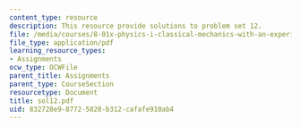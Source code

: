 ```yaml
---
content_type: resource
description: This resource provide solutions to problem set 12.
file: /media/courses/8-01x-physics-i-classical-mechanics-with-an-experimental-focus-fall-2002/832728e987725820b312cafafe910ab4_sol12.pdf
file_type: application/pdf
learning_resource_types:
- Assignments
ocw_type: OCWFile
parent_title: Assignments
parent_type: CourseSection
resourcetype: Document
title: sol12.pdf
uid: 832728e9-8772-5820-b312-cafafe910ab4
---
```

